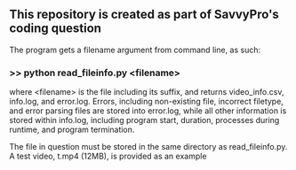 ## This repository is created as part of SavvyPro's coding question

The program gets a filename argument from command line, as such:

### >> python read_fileinfo.py \<filename\>

where \<filename\> is the file including its suffix, and returns video_info.csv, info.log, and error.log. Errors, including non-existing file, incorrect filetype, and error parsing files are stored into error.log, while all
other information is stored within info.log, including program start, duration, processes during runtime, and program termination.

The file in question must be stored in the same directory as read_fileinfo.py. A test video, t.mp4 (12MB), is provided as an example